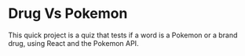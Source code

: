 # Drug Vs Pokemon

This quick project is a quiz that tests if a word is a Pokemon or a brand drug, using React and the Pokemon API. 

